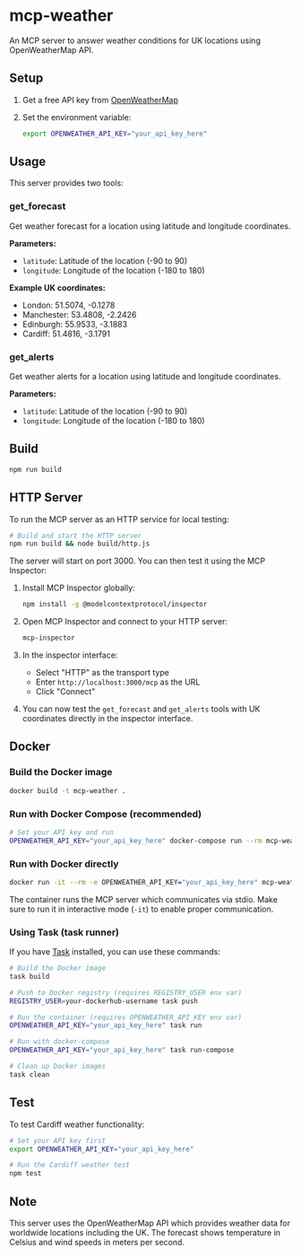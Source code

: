 # mcp-weather

An MCP server to answer weather conditions for UK locations using OpenWeatherMap
API.

## Setup

1. Get a free API key from [OpenWeatherMap](https://openweathermap.org/api)
2. Set the environment variable:

   ```bash
   export OPENWEATHER_API_KEY="your_api_key_here"
   ```

## Usage

This server provides two tools:

### get_forecast

Get weather forecast for a location using latitude and longitude coordinates.

**Parameters:**

- `latitude`: Latitude of the location (-90 to 90)
- `longitude`: Longitude of the location (-180 to 180)

**Example UK coordinates:**

- London: 51.5074, -0.1278
- Manchester: 53.4808, -2.2426
- Edinburgh: 55.9533, -3.1883
- Cardiff: 51.4816, -3.1791

### get_alerts

Get weather alerts for a location using latitude and longitude coordinates.

**Parameters:**

- `latitude`: Latitude of the location (-90 to 90)
- `longitude`: Longitude of the location (-180 to 180)

## Build

```bash
npm run build
```

## HTTP Server

To run the MCP server as an HTTP service for local testing:

```bash
# Build and start the HTTP server
npm run build && node build/http.js
```

The server will start on port 3000. You can then test it using the MCP
Inspector:

1. Install MCP Inspector globally:

   ```bash
   npm install -g @modelcontextprotocol/inspector
   ```

2. Open MCP Inspector and connect to your HTTP server:

   ```bash
   mcp-inspector
   ```

3. In the inspector interface:

   - Select "HTTP" as the transport type
   - Enter `http://localhost:3000/mcp` as the URL
   - Click "Connect"

4. You can now test the `get_forecast` and `get_alerts` tools with UK
   coordinates directly in the inspector interface.

## Docker

### Build the Docker image

```bash
docker build -t mcp-weather .
```

### Run with Docker Compose (recommended)

```bash
# Set your API key and run
OPENWEATHER_API_KEY="your_api_key_here" docker-compose run --rm mcp-weather
```

### Run with Docker directly

```bash
docker run -it --rm -e OPENWEATHER_API_KEY="your_api_key_here" mcp-weather
```

The container runs the MCP server which communicates via stdio. Make sure to run
it in interactive mode (`-it`) to enable proper communication.

### Using Task (task runner)

If you have [Task](https://taskfile.dev/) installed, you can use these commands:

```bash
# Build the Docker image
task build

# Push to Docker registry (requires REGISTRY_USER env var)
REGISTRY_USER=your-dockerhub-username task push

# Run the container (requires OPENWEATHER_API_KEY env var)
OPENWEATHER_API_KEY="your_api_key_here" task run

# Run with docker-compose
OPENWEATHER_API_KEY="your_api_key_here" task run-compose

# Clean up Docker images
task clean
```

## Test

To test Cardiff weather functionality:

```bash
# Set your API key first
export OPENWEATHER_API_KEY="your_api_key_here"

# Run the Cardiff weather test
npm test
```

## Note

This server uses the OpenWeatherMap API which provides weather data for
worldwide locations including the UK. The forecast shows temperature in Celsius
and wind speeds in meters per second.
